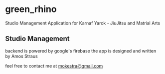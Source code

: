 # green_rhino

Studio Management Application for Karnaf Yarok - JiuJitsu and Matrial Arts

## Studio Management
backend is powered by google's firebase
the app is designed and written by Amos Straus

feel free to contact me at mokestra@gmail.com


